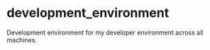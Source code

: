 # development_environment
Development environment for my developer environment across all machines.
